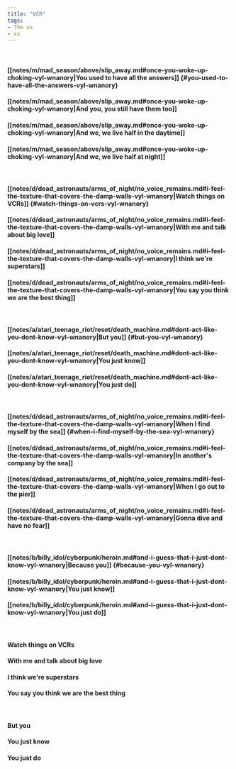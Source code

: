 ```yaml
---
title: "VCR"
tags:
- The xx
- xx
---
```

&nbsp;
#### [[notes/m/mad_season/above/slip_away.md#once-you-woke-up-choking-vyl-wnanory|You used to have all the answers]] {#you-used-to-have-all-the-answers-vyl-wnanory}
#### [[notes/m/mad_season/above/slip_away.md#once-you-woke-up-choking-vyl-wnanory|And you, you still have them too]]
#### [[notes/m/mad_season/above/slip_away.md#once-you-woke-up-choking-vyl-wnanory|And we, we live half in the daytime]]
#### [[notes/m/mad_season/above/slip_away.md#once-you-woke-up-choking-vyl-wnanory|And we, we live half at night]]
&nbsp;
#### [[notes/d/dead_astronauts/arms_of_night/no_voice_remains.md#i-feel-the-texture-that-covers-the-damp-walls-vyl-wnanory|Watch things on VCRs]] {#watch-things-on-vcrs-vyl-wnanory}
#### [[notes/d/dead_astronauts/arms_of_night/no_voice_remains.md#i-feel-the-texture-that-covers-the-damp-walls-vyl-wnanory|With me and talk about big love]]
#### [[notes/d/dead_astronauts/arms_of_night/no_voice_remains.md#i-feel-the-texture-that-covers-the-damp-walls-vyl-wnanory|I think we're superstars]]
#### [[notes/d/dead_astronauts/arms_of_night/no_voice_remains.md#i-feel-the-texture-that-covers-the-damp-walls-vyl-wnanory|You say you think we are the best thing]]
&nbsp;
#### [[notes/a/atari_teenage_riot/reset/death_machine.md#dont-act-like-you-dont-know-vyl-wnanory|But you]] {#but-you-vyl-wnanory}
#### [[notes/a/atari_teenage_riot/reset/death_machine.md#dont-act-like-you-dont-know-vyl-wnanory|You just know]]
#### [[notes/a/atari_teenage_riot/reset/death_machine.md#dont-act-like-you-dont-know-vyl-wnanory|You just do]]
&nbsp;
#### [[notes/d/dead_astronauts/arms_of_night/no_voice_remains.md#i-feel-the-texture-that-covers-the-damp-walls-vyl-wnanory|When I find myself by the sea]] {#when-i-find-myself-by-the-sea-vyl-wnanory}
#### [[notes/d/dead_astronauts/arms_of_night/no_voice_remains.md#i-feel-the-texture-that-covers-the-damp-walls-vyl-wnanory|In another's company by the sea]]
#### [[notes/d/dead_astronauts/arms_of_night/no_voice_remains.md#i-feel-the-texture-that-covers-the-damp-walls-vyl-wnanory|When I go out to the pier]]
#### [[notes/d/dead_astronauts/arms_of_night/no_voice_remains.md#i-feel-the-texture-that-covers-the-damp-walls-vyl-wnanory|Gonna dive and have no fear]]
&nbsp;
#### [[notes/b/billy_idol/cyberpunk/heroin.md#and-i-guess-that-i-just-dont-know-vyl-wnanory|Because you]] {#because-you-vyl-wnanory}
#### [[notes/b/billy_idol/cyberpunk/heroin.md#and-i-guess-that-i-just-dont-know-vyl-wnanory|You just know]]
#### [[notes/b/billy_idol/cyberpunk/heroin.md#and-i-guess-that-i-just-dont-know-vyl-wnanory|You just do]]
&nbsp;
#### Watch things on VCRs
#### With me and talk about big love
#### I think we're superstars
#### You say you think we are the best thing
&nbsp;
#### But you
#### You just know
#### You just do
